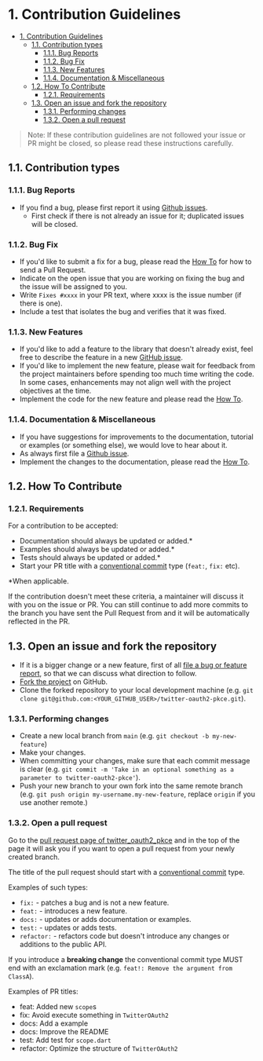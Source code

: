 # 1. Contribution Guidelines

<!-- TOC -->

- [1. Contribution Guidelines](#1-contribution-guidelines)
  - [1.1. Contribution types](#11-contribution-types)
    - [1.1.1. Bug Reports](#111-bug-reports)
    - [1.1.2. Bug Fix](#112-bug-fix)
    - [1.1.3. New Features](#113-new-features)
    - [1.1.4. Documentation & Miscellaneous](#114-documentation--miscellaneous)
  - [1.2. How To Contribute](#12-how-to-contribute)
    - [1.2.1. Requirements](#121-requirements)
  - [1.3. Open an issue and fork the repository](#13-open-an-issue-and-fork-the-repository)
    - [1.3.1. Performing changes](#131-performing-changes)
    - [1.3.2. Open a pull request](#132-open-a-pull-request)

<!-- /TOC -->

> Note: If these contribution guidelines are not followed your issue or PR might be closed, so
> please read these instructions carefully.

## 1.1. Contribution types

### 1.1.1. Bug Reports

- If you find a bug, please first report it using [Github issues].
  - First check if there is not already an issue for it; duplicated issues will be closed.

### 1.1.2. Bug Fix

- If you'd like to submit a fix for a bug, please read the [How To](#12-how-to-contribute) for how to
  send a Pull Request.
- Indicate on the open issue that you are working on fixing the bug and the issue will be assigned
  to you.
- Write `Fixes #xxxx` in your PR text, where xxxx is the issue number (if there is one).
- Include a test that isolates the bug and verifies that it was fixed.

### 1.1.3. New Features

- If you'd like to add a feature to the library that doesn't already exist, feel free to describe
  the feature in a new [GitHub issue].
- If you'd like to implement the new feature, please wait for feedback from the project maintainers
  before spending too much time writing the code. In some cases, enhancements may not align well
  with the project objectives at the time.
- Implement the code for the new feature and please read the [How To](#12-how-to-contribute).

### 1.1.4. Documentation & Miscellaneous

- If you have suggestions for improvements to the documentation, tutorial or examples (or something
  else), we would love to hear about it.
- As always first file a [Github issue].
- Implement the changes to the documentation, please read the [How To](#12-how-to-contribute).

## 1.2. How To Contribute

### 1.2.1. Requirements

For a contribution to be accepted:

- Documentation should always be updated or added.\*
- Examples should always be updated or added.\*
- Tests should always be updated or added.\*
- Start your PR title with a [conventional commit] type
  (`feat:`, `fix:` etc).

\*When applicable.

If the contribution doesn't meet these criteria, a maintainer will discuss it with you on the issue
or PR. You can still continue to add more commits to the branch you have sent the Pull Request from
and it will be automatically reflected in the PR.

## 1.3. Open an issue and fork the repository

- If it is a bigger change or a new feature, first of all
  [file a bug or feature report][github issues], so that we can discuss what direction to follow.
- [Fork the project][fork guide] on GitHub.
- Clone the forked repository to your local development machine
  (e.g. `git clone git@github.com:<YOUR_GITHUB_USER>/twitter-oauth2-pkce.git`).

### 1.3.1. Performing changes

- Create a new local branch from `main` (e.g. `git checkout -b my-new-feature`)
- Make your changes.
- When committing your changes, make sure that each commit message is clear
  (e.g. `git commit -m 'Take in an optional something as a parameter to twitter-oauth2-pkce'`).
- Push your new branch to your own fork into the same remote branch
  (e.g. `git push origin my-username.my-new-feature`, replace `origin` if you use another remote.)

### 1.3.2. Open a pull request

Go to the [pull request page of twitter_oauth2_pkce][prs] and in the top
of the page it will ask you if you want to open a pull request from your newly created branch.

The title of the pull request should start with a [conventional commit] type.

Examples of such types:

- `fix:` - patches a bug and is not a new feature.
- `feat:` - introduces a new feature.
- `docs:` - updates or adds documentation or examples.
- `test:` - updates or adds tests.
- `refactor:` - refactors code but doesn't introduce any changes or additions to the public API.

If you introduce a **breaking change** the conventional commit type MUST end with an exclamation
mark (e.g. `feat!: Remove the argument from ClassA`).

Examples of PR titles:

- feat: Added new `scope`s
- fix: Avoid execute something in `TwitterOAuth2`
- docs: Add a example
- docs: Improve the README
- test: Add test for `scope.dart`
- refactor: Optimize the structure of `TwitterOAuth2`

[github issue]: https://github.com/twitter-dart/twitter-oauth2-pkce/issues/new
[github issues]: https://github.com/twitter-dart/twitter-oauth2-pkce/issues/new
[prs]: https://github.com/twitter-dart/twitter-oauth2-pkce/pulls
[fork guide]: https://guides.github.com/activities/forking/#fork
[pubspec doc]: https://dart.dev/tools/pub/pubspec
[conventional commit]: https://www.conventionalcommits.org
